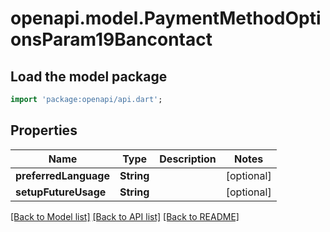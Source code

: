 # openapi.model.PaymentMethodOptionsParam19Bancontact

## Load the model package
```dart
import 'package:openapi/api.dart';
```

## Properties
Name | Type | Description | Notes
------------ | ------------- | ------------- | -------------
**preferredLanguage** | **String** |  | [optional] 
**setupFutureUsage** | **String** |  | [optional] 

[[Back to Model list]](../README.md#documentation-for-models) [[Back to API list]](../README.md#documentation-for-api-endpoints) [[Back to README]](../README.md)


